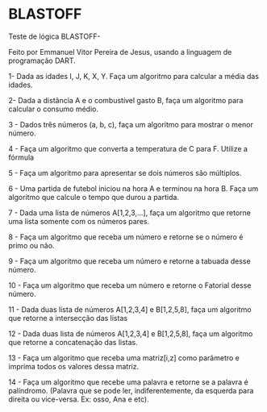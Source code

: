 # BLASTOFF

Teste de lógica BLASTOFF- 

Feito por Emmanuel Vitor Pereira de Jesus, usando a linguagem de programação DART.


1- Dada as idades I, J, K, X, Y. Faça um algoritmo para calcular a média das idades.

2- Dada a distância A e o combustível gasto B, faça um algoritmo para calcular o consumo
médio.

3 - Dados três números (a, b, c), faça um algoritmo para mostrar o menor número.

4 - Faça um algoritmo que converta a temperatura de C para F. Utilize a fórmula

5 - Faça um algoritmo para apresentar se dois números são múltiplos.

6 - Uma partida de futebol iniciou na hora A e terminou na hora B. Faça um algoritmo que
calcule o tempo que durou a partida.

7 - Dada uma lista de números A[1,2,3,...], faça um algoritmo que retorne uma lista somente
com os números pares.

8 - Faça um algoritmo que receba um número e retorne se o número é primo ou não.

9 - Faça um algoritmo que receba um número e retorne a tabuada desse número.

10 - Faça um algoritmo que receba um número e retorne o Fatorial desse número.

11 - Dada duas lista de números A[1,2,3,4] e B[1,2,5,8], faça um algoritmo que retorne a
intersecção das listas

12 - Dada duas lista de números A[1,2,3,4] e B[1,2,5,8], faça um algoritmo que retorne a
concatenação das listas.

13 - Faça um algoritmo que receba uma matriz[i,z] como parâmetro e imprima todos os
valores dessa matriz.

14 - Faça um algoritmo que recebe uma palavra e retorne se a palavra é palíndromo.
(Palavra que se pode ler, indiferentemente, da esquerda para direita ou vice-versa. Ex: osso,
Ana e etc).
